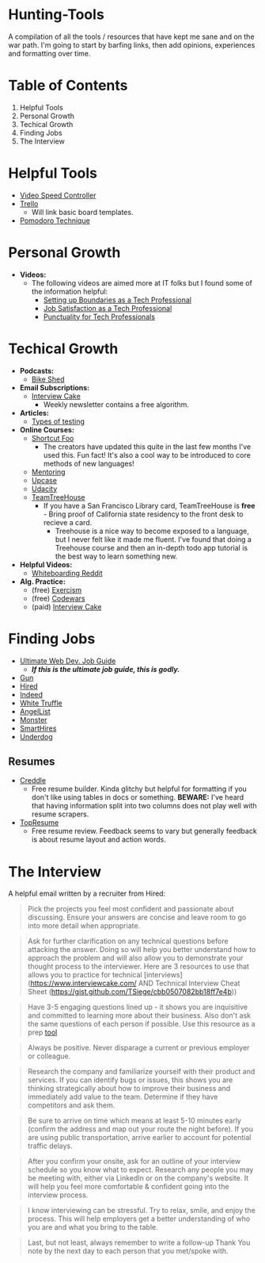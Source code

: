 # Hunting-Tools
A compilation of all the tools / resources that have kept me sane and on the war path. I'm going to start by barfing links, then add opinions, experiences and formatting over time.

# Table of Contents
1. Helpful Tools
2. Personal Growth
3. Techical Growth
4. Finding Jobs
5. The Interview

# Helpful Tools
* [Video Speed Controller](https://chrome.google.com/webstore/detail/video-speed-controller/nffaoalbilbmmfgbnbgppjihopabppdk?hl=en)
* [Trello](https://trello.com/b/I7TjiplA/trello-tutorial)
  * Will link basic board templates.
* [Pomodoro Technique](http://pomodorotechnique.com/)

# Personal Growth
* **Videos:**
  * The following videos are aimed more at IT folks but I found some of the information helpful:
      * [Setting up Boundaries as a Tech Professional](https://www.youtube.com/watch?v=sE4a3ZwWeOA)
      * [Job Satisfaction as a Tech Professional](https://www.youtube.com/watch?v=LyXv1sZqjYQ)
      * [Punctuality for Tech Professionals](https://www.youtube.com/watch?v=N7R8YB1iLxM)

# Techical Growth
* **Podcasts:**
    * [Bike Shed](http://bikeshed.fm/)
* **Email Subscriptions:**
  * [Interview Cake](https://www.interviewcake.com/)
    * Weekly newsletter contains a free algorithm.
* **Articles:**
  * [Types of testing](http://www.softwaretestinghelp.com/types-of-software-testing/)
* **Online Courses:**
  * [Shortcut Foo](https://www.shortcutfoo.com/)
    * The creators have updated this quite in the last few months I've used this. Fun fact! It's also a cool way to be introduced to core methods of new languages!
  * [Mentoring](https://www.codementor.io/)
  * [Upcase](https://upcase.com/practice)
  * [Udacity](https://www.udacity.com/)
  * [TeamTreeHouse](http://referrals.trhou.se/jacobmoyle)
    * If you have a San Francisco Library card, TeamTreeHouse is **free** - Bring proof of California state residency to the front desk to recieve a card.
      * Treehouse is a nice way to become exposed to a language, but I never felt like it made me fluent. I've found that doing a Treehouse course and then an in-depth todo app tutorial is the best way to learn something new.
* **Helpful Videos:**
    * [Whiteboarding Reddit](https://www.udacity.com/course/viewer#!/c-cs253/l-48683805/m-48721328)
* **Alg. Practice:**
    * (free) [Exercism](http://exercism.io/)
    * (free) [Codewars](http://www.codewars.com/)
    * (paid) [Interview Cake](https://www.interviewcake.com/)

# Finding Jobs
* [Ultimate Web Dev. Job Guide](http://blog.thefirehoseproject.com/posts/the-ultimate-guide-to-jobs-in-web-development/)
  * ***If this is the ultimate job guide, this is godly.***
* [Gun](https://gun.io/r/ea7d1cdda454f8a20c7cfc62019be8bd3c8a500b/)
* [Hired](http://join.hired.com/x/CF5apL)
* [Indeed](http://www.indeed.com/)
* [White Truffle](https://www.whitetruffle.com)
* [AngelList](https://angel.co/)
* [Monster](http://www.monster.com/)
* [SmartHires](https://www.smarthires.io)
* [Underdog](https://underdog.io/)


## Resumes
* [Creddle](http://creddle.io/)
  * Free resume builder. Kinda glitchy but helpful for formatting if you don't like using tables in docs or something. **BEWARE:** I've heard that having information split into two columns does not play well with resume scrapers.
* [TopResume](https://www.topresume.com/)
  * Free resume review. Feedback seems to vary but generally feedback is about resume layout and action words.

# The Interview
A helpful email written by a recruiter from Hired:

> Pick the projects you feel most confident and passionate about discussing. Ensure your answers are concise and leave room to go into more detail when appropriate.

> Ask for further clarification on any technical questions before attacking the answer. Doing so will help you better understand how to approach the problem and will also allow you to demonstrate your thought process to the interviewer.  Here are 3 resources to use that allows you to practice for technical [interviews](https://www.interviewcake.com/ AND Technical Interview Cheat Sheet (https://gist.github.com/TSiege/cbb0507082bb18ff7e4b))

> Have 3-5 engaging questions lined up - it shows you are inquisitive and committed to learning more about their business. Also don't ask the same questions of each person if possible.  Use this resource as a prep [tool](http://www.forbes.com/sites/nextavenue/2014/06/18/10-job-interview-questions-you-should-ask/)

> Always be positive. Never disparage a current or previous employer or colleague.

> Research the company and familiarize yourself with their product and services. If you can identify bugs or issues, this shows you are thinking strategically about how to improve their business and immediately add value to the team. Determine if they have competitors and ask them.

> Be sure to arrive on time which means at least 5-10 minutes early (confirm the address and map out your route the night before). If you are using public transportation, arrive earlier to account for potential traffic delays.

> After you confirm your onsite, ask for an outline of your interview schedule so you know what to expect. Research any people you may be meeting with, either via LinkedIn or on the company's website. It will help you feel more comfortable & confident going into the interview process.

> I know interviewing can be stressful. Try to relax, smile, and enjoy the process. This will help employers get a better understanding of who you are and what you bring to the table.

> Last, but not least, always remember to write a follow-up Thank You note by the next day to each person that you met/spoke with.
